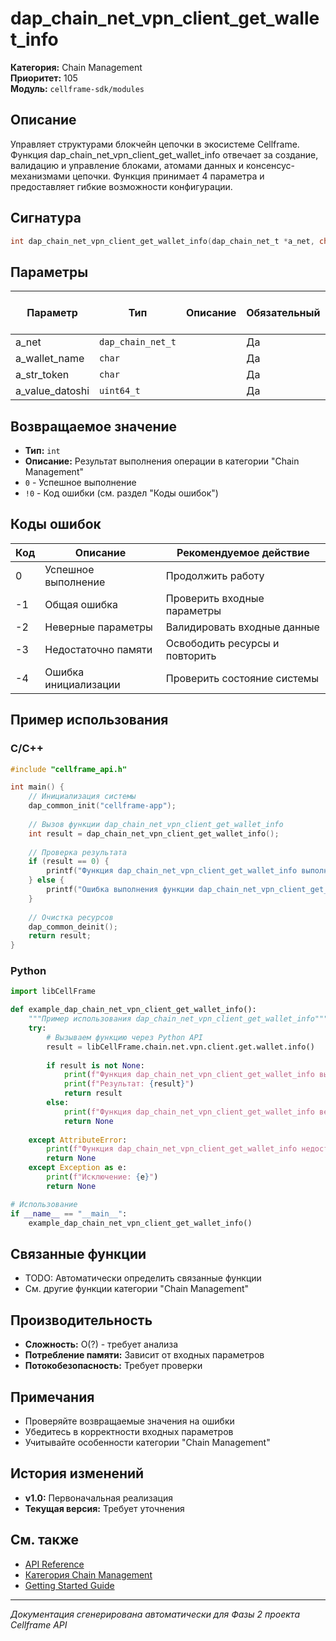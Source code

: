 # dap_chain_net_vpn_client_get_wallet_info

**Категория:** Chain Management  
**Приоритет:** 105  
**Модуль:** `cellframe-sdk/modules`

## Описание
Управляет структурами блокчейн цепочки в экосистеме Cellframe. Функция dap_chain_net_vpn_client_get_wallet_info отвечает за создание, валидацию и управление блоками, атомами данных и консенсус-механизмами цепочки. Функция принимает 4 параметра и предоставляет гибкие возможности конфигурации.

## Сигнатура
```c
int dap_chain_net_vpn_client_get_wallet_info(dap_chain_net_t *a_net, char **a_wallet_name, char **a_str_token, uint64_t *a_value_datoshi);
```

## Параметры
| Параметр | Тип | Описание | Обязательный | Значение по умолчанию |
|----------|-----|----------|--------------|----------------------|
| a_net | `dap_chain_net_t` |  | Да | 0 |
| a_wallet_name | `char` |  | Да | 0 |
| a_str_token | `char` |  | Да | 0 |
| a_value_datoshi | `uint64_t` |  | Да | 0 |


## Возвращаемое значение
- **Тип:** `int`
- **Описание:** Результат выполнения операции в категории "Chain Management"
- `0` - Успешное выполнение
- `!0` - Код ошибки (см. раздел "Коды ошибок")

## Коды ошибок
| Код | Описание | Рекомендуемое действие |
|-----|----------|----------------------|
| 0 | Успешное выполнение | Продолжить работу |
| -1 | Общая ошибка | Проверить входные параметры |
| -2 | Неверные параметры | Валидировать входные данные |
| -3 | Недостаточно памяти | Освободить ресурсы и повторить |
| -4 | Ошибка инициализации | Проверить состояние системы |

## Пример использования

### C/C++
```c
#include "cellframe_api.h"

int main() {
    // Инициализация системы
    dap_common_init("cellframe-app");
    
    // Вызов функции dap_chain_net_vpn_client_get_wallet_info
    int result = dap_chain_net_vpn_client_get_wallet_info();
    
    // Проверка результата
    if (result == 0) {
        printf("Функция dap_chain_net_vpn_client_get_wallet_info выполнена успешно\n");
    } else {
        printf("Ошибка выполнения функции dap_chain_net_vpn_client_get_wallet_info: %d\n", result);
    }
    
    // Очистка ресурсов
    dap_common_deinit();
    return result;
}
```

### Python
```python
import libCellFrame

def example_dap_chain_net_vpn_client_get_wallet_info():
    """Пример использования dap_chain_net_vpn_client_get_wallet_info"""
    try:
        # Вызываем функцию через Python API
        result = libCellFrame.chain.net.vpn.client.get.wallet.info()
        
        if result is not None:
            print(f"Функция dap_chain_net_vpn_client_get_wallet_info выполнена успешно")
            print(f"Результат: {result}")
            return result
        else:
            print(f"Функция dap_chain_net_vpn_client_get_wallet_info вернула None")
            return None
            
    except AttributeError:
        print(f"Функция dap_chain_net_vpn_client_get_wallet_info недоступна в Python API")
        return None
    except Exception as e:
        print(f"Исключение: {e}")
        return None

# Использование
if __name__ == "__main__":
    example_dap_chain_net_vpn_client_get_wallet_info()
```

## Связанные функции
- TODO: Автоматически определить связанные функции
- См. другие функции категории "Chain Management"

## Производительность
- **Сложность:** O(?) - требует анализа
- **Потребление памяти:** Зависит от входных параметров
- **Потокобезопасность:** Требует проверки

## Примечания
- Проверяйте возвращаемые значения на ошибки
- Убедитесь в корректности входных параметров
- Учитывайте особенности категории "Chain Management"

## История изменений
- **v1.0:** Первоначальная реализация
- **Текущая версия:** Требует уточнения

## См. также
- [API Reference](../README.md)
- [Категория Chain Management](../categories/chain_management.md)
- [Getting Started Guide](../../getting-started.md)

---
*Документация сгенерирована автоматически для Фазы 2 проекта Cellframe API*
